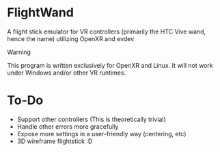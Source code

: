 # FlightWand

A flight stick emulator for VR controllers (primarily the HTC Vive wand, hence the name)
utilizing OpenXR and evdev

> [!WARNING]  
> This program is written exclusively for OpenXR and Linux.
> It will not work under Windows and/or other VR runtimes.

# To-Do
* Support other controllers (This is theoretically trivial)
* Handle other errors more gracefully
* Expose more settings in a user-friendly way (centering, etc)
* 3D wireframe flightstick :D